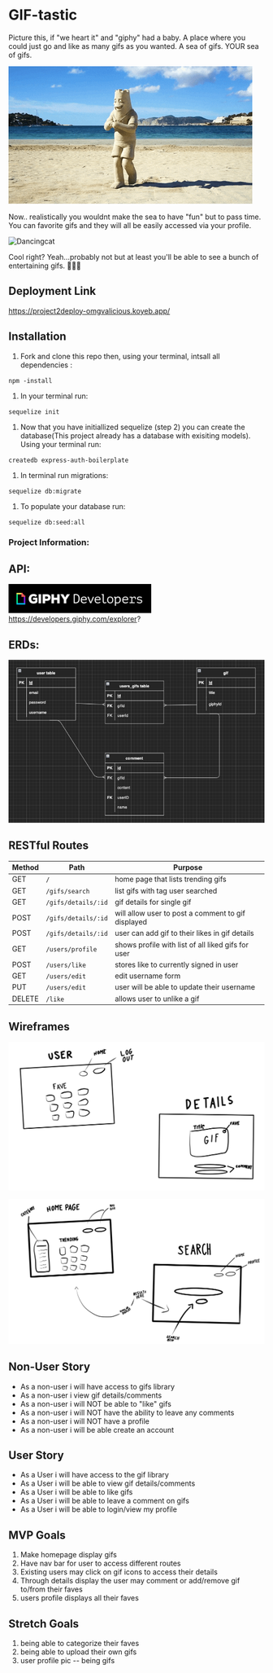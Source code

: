 # GIF-tastic

Picture this, if "we heart it" and "giphy" had a baby. A place where you could just go and like as many gifs as you wanted. A sea of gifs. YOUR sea of gifs. 

![DancingBeach](./imgs/dancingBeach.gif)

Now.. realistically you wouldnt make the sea to have "fun" but to pass time. You can favorite gifs and they will all be easily accessed via your profile.  

![Dancingcat](https://media.giphy.com/media/gbmWwWm4sGMQvAYm1G/giphy.gif)

Cool right? Yeah...probably not but at least you'll be able to see a bunch of entertaining gifs. 👍🏻🤓

## Deployment Link 
https://project2deploy-omgvalicious.koyeb.app/


## Installation

<!-- 
Fork and clone this repository
Run <npm install> to install dependencies
Setup your database (this app already has two existing models)
Run <createdb blogpulse_dev> to create the database
Run <sequelize db:migrate> to run migrations
Run <sequelize db:seed:all> to populate the database with 2 authors and 2 articles
Use <npx nodemon> (or just <nodemon> if you installed it globally) to start your application
 -->

1. Fork and clone this repo then, using your terminal, intsall all dependencies : 
```
npm -install
```
1. In your terminal run: 
```
sequelize init
```
1. Now that you have initiallized sequelize (step 2) you can create the database(This project already has a database with exisiting models). Using your terminal run:
```
createdb express-auth-boilerplate
``` 
1. In terminal run migrations:
```
sequelize db:migrate
```
1. To populate your database run: 
```
sequelize db:seed:all 
```


### Project Information:

## API:
![GIPHY](./imgs/api.png) <br/>
https://developers.giphy.com/explorer?

## ERDs:
![ERDs](./imgs/ERDs.png)


## RESTful Routes
| Method | Path | Purpose |
| ------ | -------------- | -------------------------------- |
| GET | `/` | home page that lists trending gifs |
| GET | `/gifs/search` | list gifs with tag user searched|
| GET | `/gifs/details/:id` | gif details for single gif|
| POST | `/gifs/details/:id` | will allow user to post a comment to gif displayed |
| POST | `/gifs/details/:id` | user can add gif to their likes in gif details|
| GET | `/users/profile` | shows profile with list of all liked gifs for user |
| POST | `/users/like` | stores like to currently signed in user|
| GET | `/users/edit` | edit username form |
| PUT | `/users/edit` | user will be able to update their username |
| DELETE | `/like` | allows user to unlike a gif |



## Wireframes 

![Home-Search](./imgs/Untitled_Artwork%2031.png)

![User-Details](./imgs/Untitled_Artwork%2032.png)


## Non-User Story
- As a non-user i will have access to gifs library
- As a non-user i view gif details/comments
- As a non-user i will NOT be able to "like" gifs
- As a non-user i will NOT have the ability to leave any comments
- As a non-user i will NOT have a profile
- As a non-user i will be able create an account

## User Story
- As a User i will have access to the gif library
- As a User i will be able to view gif details/comments
- As a User i will be able to like gifs
- As a User i will be able to leave a comment on gifs
- As a User i will be able to login/view my profile

## MVP Goals
1. Make homepage display gifs
1. Have nav bar for user to access different routes
1. Existing users may click on gif icons to access their details 
1. Through details display the user may comment or add/remove gif to/from their faves
1. users profile displays all their faves 

## Stretch Goals
1. being able to categorize their faves 
1. being able to upload their own gifs 
1. user profile pic -- being gifs 

